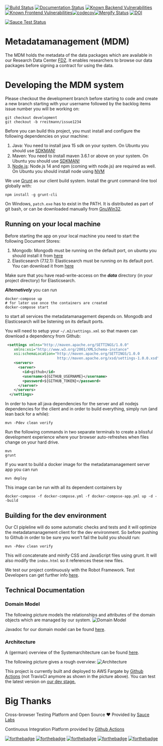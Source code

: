 [![Build Status](https://github.com/dzhw/metadatamanagement/workflows/Build%20and%20Deploy/badge.svg)](https://github.com/dzhw/metadatamanagement/actions) [![Documentation Status](https://readthedocs.org/projects/metadatamanagement/badge/?version=latest)](https://metadatamanagement.readthedocs.io/de/latest/)
[![Known Backend Vulnerabilities](https://snyk.io/test/github/dzhw/metadatamanagement/badge.svg?targetFile=pom.xml)](https://snyk.io/test/github/dzhw/metadatamanagement?targetFile=pom.xml
)[![Known Frontend Vulnerabilities](https://snyk.io/test/github/dzhw/metadatamanagement/badge.svg?targetFile=package.json)](https://snyk.io/test/github/dzhw/metadatamanagement?targetFile=package.json
)[![codecov](https://codecov.io/gh/dzhw/metadatamanagement/branch/development/graph/badge.svg)](https://codecov.io/gh/dzhw/metadatamanagement)[![Mergify Status](https://gh.mergify.io/badges/dzhw/metadatamanagement.png?style=cut)](https://mergify.io)
[![DOI](https://zenodo.org/badge/39431147.svg)](https://zenodo.org/badge/latestdoi/39431147)

[![Sauce Test Status](https://app.saucelabs.com/browser-matrix/rreitmann.svg)](https://app.saucelabs.com/u/rreitmann)
# Metadatamanagement (MDM)

The MDM holds the metadata of the data packages which are available in our Research Data Center [FDZ](https://fdz.dzhw.eu). It enables researchers to browse our data packages before signing a contract for using the data.

# Developing the MDM system

Please checkout the development branch before starting to code and create a new branch starting with your username followed by the backlog items issue number you will be working on:

    git checkout development
    git checkout -b rreitmann/issue1234

Before you can build this project, you must install and configure the following dependencies on your machine:

1.  Java: You need to install java 15 sdk on your system. On Ubuntu you should use [SDKMAN!][]
2.  Maven: You need to install maven 3.6.1 or above on your system. On Ubuntu you should use [SDKMAN!][]
3.  [Node.js][]: Node.js 14 and npm (coming with node.js) are required as well. On Ubuntu you should install node using [NVM][]

We use [Grunt][] as our client build system. Install the grunt command-line tool globally with:

    npm install -g grunt-cli

On Windows, `patch.exe` has to exist in the PATH. It is distributed as part of git bash, or can be downloaded manually from [GnuWin32][].

## Running on your local machine

Before starting the app on your local machine you need to start the following Document Stores:
1. Mongodb: Mongodb must be running on the default port, on ubuntu you should install it from [here](https://docs.mongodb.org/manual/tutorial/install-mongodb-on-ubuntu/)
2. Elasticsearch (7.12.1): Elasticsearch must be running on its default port. You can download it from [here](https://www.elastic.co/downloads/elasticsearch)

Make sure that you have read-write-access on the ***data*** directory (in your project directory) for Elasticsearch.

***Alternatively*** you can run

    docker-compose up
    # for later use once the containers are created
    docker-compose start

to start all services the metadatamanagement depends on. Mongodb and Elasticsearch will be listening on its default ports.

You will need to setup your `~/.m2/settings.xml` so that maven can download a dependency from Github:

```xml
 <settings xmlns="http://maven.apache.org/SETTINGS/1.0.0"
    xmlns:xsi="http://www.w3.org/2001/XMLSchema-instance"
    xsi:schemaLocation="http://maven.apache.org/SETTINGS/1.0.0
                        http://maven.apache.org/xsd/settings-1.0.0.xsd">
    <servers>
      <server>
        <id>github</id>
        <username>${GITHUB_USERNAME}</username>
        <password>${GITHUB_TOKEN}</password>
      </server>
    </servers>
  </settings>
```

In order to have all java dependencies for the server and  all nodejs dependencies for the client and in order to build everything, simply run (and lean back for a while):

    mvn -Pdev clean verify

Run the following commands in two separate terminals to create a blissful development experience where your browser
auto-refreshes when files change on your hard drive.

    mvn
    grunt

If you want to build a docker image for the metadatamanagement server app you can run

    mvn deploy

This image can be run with all its dependent containers by

    docker-compose -f docker-compose.yml -f docker-compose-app.yml up -d --build

## Building for the dev environment

Our CI pipleline will do some automatic checks and tests and it will optimize the metadatamanagement client for the dev environment. So before pushing to Github in order to be sure you won't fail the build you should run:

    mvn -Pdev clean verify

This will concatenate and minify CSS and JavaScript files using grunt. It will also modify the `index.html` so it references
these new files.

We test our project continuously with the Robot Framework. Test Developers can get further info [here](https://github.com/dzhw/metadatamanagement/wiki/Robot-Framework).

## Technical Documentation

### Domain Model
The following picture models the relationships and attributes of the domain objects which are managed by our system.
![Domain Model](https://github.com/dzhw/metadatamanagement/wiki/images/domain-model.png)

Javadoc for our domain model can be found [here](https://dzhw.github.io/metadatamanagement/).

### Architecture

A (german) overview of the Systemarchitecture can be found [here](https://github.com/dzhw/metadatamanagement/wiki/Architektur).

The following picture gives a rough overview:
![Architecture](https://github.com/dzhw/metadatamanagement/wiki/images/architecture/aws_components_overview.png)

This project is currently built and deployed to AWS Fargate by [Github Actions][GithubActions] (not TravisCI anymore as shown in the picture above). You can test the latest version on [our dev stage.](https://dev.metadata.fdz.dzhw.eu/)

# Big Thanks

Cross-browser Testing Platform and Open Source :heart: Provided by [Sauce Labs][saucelabs]

Continuous Integration Platform provided by [Github Actions][GithubActions]

[saucelabs]: https://saucelabs.com
[Node.js]: https://nodejs.org/
[Grunt]: http://gruntjs.com/
[NVM]: https://github.com/creationix/nvm
[SDKMAN!]: http://sdkman.io/install.html
[GithubActions]: https://github.com/dzhw/metadatamanagement/actions
[GnuWin32]: http://gnuwin32.sourceforge.net/packages/patch.htm

[![forthebadge](http://forthebadge.com/images/badges/built-by-developers.svg)](http://forthebadge.com)  [![forthebadge](https://forthebadge.com/images/badges/built-with-science.svg)](https://forthebadge.com)
 [![forthebadge](https://forthebadge.com/images/badges/60-percent-of-the-time-works-every-time.svg)](https://forthebadge.com) [![forthebadge](http://forthebadge.com/images/badges/uses-badges.svg)](http://forthebadge.com) [![forthebadge](https://forthebadge.com/images/badges/makes-people-smile.svg)](https://forthebadge.com)
